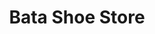 ---
title: "Bata Shoe Store"
url: /karachi/bata-shoe-store-north-nazimabad-block-a/
shop: Schuhe
---